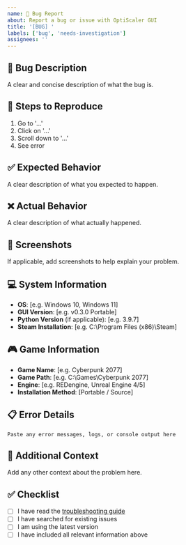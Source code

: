 ```yaml
---
name: 🐛 Bug Report
about: Report a bug or issue with OptiScaler GUI
title: '[BUG] '
labels: ['bug', 'needs-investigation']
assignees: ''
---
```


## 🐛 Bug Description
A clear and concise description of what the bug is.

## 🔄 Steps to Reproduce
1. Go to '...'
2. Click on '...'
3. Scroll down to '...'
4. See error

## ✅ Expected Behavior
A clear description of what you expected to happen.

## ❌ Actual Behavior
A clear description of what actually happened.

## 📸 Screenshots
If applicable, add screenshots to help explain your problem.

## 💻 System Information
- **OS**: [e.g. Windows 10, Windows 11]
- **GUI Version**: [e.g. v0.3.0 Portable]
- **Python Version** (if applicable): [e.g. 3.9.7]
- **Steam Installation**: [e.g. C:\Program Files (x86)\Steam]

## 🎮 Game Information
- **Game Name**: [e.g. Cyberpunk 2077]
- **Game Path**: [e.g. C:\Games\Cyberpunk 2077]
- **Engine**: [e.g. REDengine, Unreal Engine 4/5]
- **Installation Method**: [Portable / Source]

## 📋 Error Details
```
Paste any error messages, logs, or console output here
```

## 🔧 Additional Context
Add any other context about the problem here.

## ✅ Checklist
- [ ] I have read the [troubleshooting guide](https://github.com/King4s/OptiScaler-GUI/wiki/Troubleshooting)
- [ ] I have searched for existing issues
- [ ] I am using the latest version
- [ ] I have included all relevant information above
